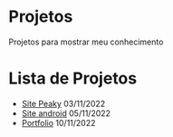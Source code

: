 # Projetos
 Projetos para mostrar meu conhecimento

<h1> Lista de Projetos </h1>
<ul>
 <li><a href="https://sapuiat.github.io/projetos/peaky/index.html">Site Peaky</a> 03/11/2022
 <li><a href="https://sapuiat.github.io/projetos/android/index.html">Site android</a> 05/11/2022
 <li><a href="https://sapuiat.github.io/projetos/mini-portfolio/index.html">Portfolio</a> 10/11/2022
 


